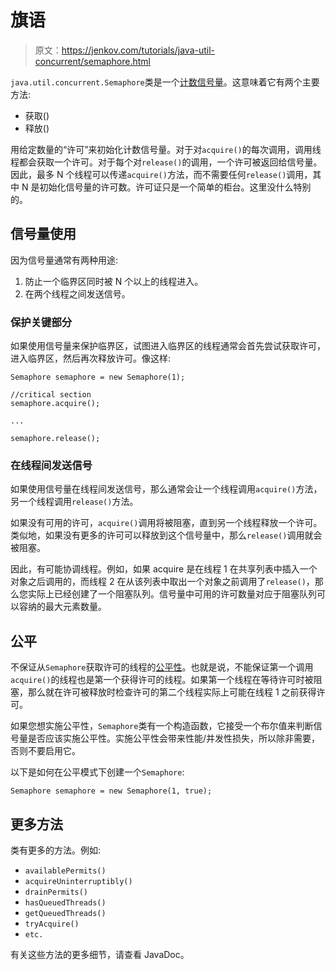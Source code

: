# 旗语

> 原文：<https://jenkov.com/tutorials/java-util-concurrent/semaphore.html>

`java.util.concurrent.Semaphore`类是一个[计数信号量](/java-concurrency/semaphores.html#counting)。这意味着它有两个主要方法:

*   获取()
*   释放()

用给定数量的“许可”来初始化计数信号量。对于对`acquire()`的每次调用，调用线程都会获取一个许可。对于每个对`release()`的调用，一个许可被返回给信号量。因此，最多 N 个线程可以传递`acquire()`方法，而不需要任何`release()`调用，其中 N 是初始化信号量的许可数。许可证只是一个简单的柜台。这里没什么特别的。

## 信号量使用

因为信号量通常有两种用途:

1.  防止一个临界区同时被 N 个以上的线程进入。
2.  在两个线程之间发送信号。

### 保护关键部分

如果使用信号量来保护临界区，试图进入临界区的线程通常会首先尝试获取许可，进入临界区，然后再次释放许可。像这样:

```
Semaphore semaphore = new Semaphore(1);

//critical section
semaphore.acquire();

...

semaphore.release();

```

### 在线程间发送信号

如果使用信号量在线程间发送信号，那么通常会让一个线程调用`acquire()`方法，另一个线程调用`release()`方法。

如果没有可用的许可，`acquire()`调用将被阻塞，直到另一个线程释放一个许可。类似地，如果没有更多的许可可以释放到这个信号量中，那么`release()`调用就会被阻塞。

因此，有可能协调线程。例如，如果 acquire 是在线程 1 在共享列表中插入一个对象之后调用的，而线程 2 在从该列表中取出一个对象之前调用了`release()`，那么您实际上已经创建了一个阻塞队列。信号量中可用的许可数量对应于阻塞队列可以容纳的最大元素数量。

## 公平

不保证从`Semaphore`获取许可的线程的[公平性](/java-concurrency/starvation-and-fairness.html)。也就是说，不能保证第一个调用`acquire()`的线程也是第一个获得许可的线程。如果第一个线程在等待许可时被阻塞，那么就在许可被释放时检查许可的第二个线程实际上可能在线程 1 之前获得许可。

如果您想实施公平性，`Semaphore`类有一个构造函数，它接受一个布尔值来判断信号量是否应该实施公平性。实施公平性会带来性能/并发性损失，所以除非需要，否则不要启用它。

以下是如何在公平模式下创建一个`Semaphore`:

```
Semaphore semaphore = new Semaphore(1, true);

```

## 更多方法

类有更多的方法。例如:

*   `availablePermits()`
*   `acquireUninterruptibly()`
*   `drainPermits()`
*   `hasQueuedThreads()`
*   `getQueuedThreads()`
*   `tryAcquire()`
*   `etc.`

有关这些方法的更多细节，请查看 JavaDoc。